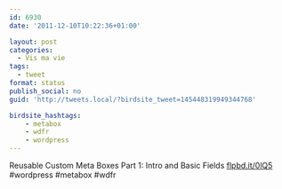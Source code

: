 ```yaml
---
id: 6930
date: '2011-12-10T10:22:36+01:00'

layout: post
categories:
  - Vis ma vie
tags:
  - tweet
format: status
publish_social: no
guid: 'http://tweets.local/?birdsite_tweet=145448319949344768'

birdsite_hashtags:
    - metabox
    - wdfr
    - wordpress
---
```


Reusable Custom Meta Boxes Part 1: Intro and Basic Fields [flpbd.it/0lQ5](http://flpbd.it/0lQ5) #wordpress #metabox #wdfr